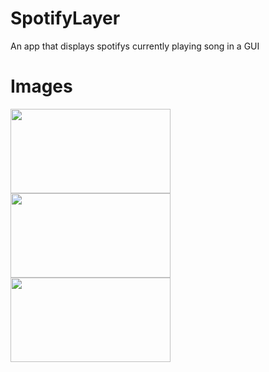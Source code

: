 # SpotifyLayer
An app that displays spotifys currently playing song in a GUI

# Images

<img src="https://vrvata.bn1302.livefilestore.com/y4mdlRW7x6dQuprlv2YHgKqbwcN2i6IE2gfP5iFotDjDOYLbXY0hCjg7jAhCUNFt7hwV0x2nIYwCBWLHMcowC_DI7N06EYSxxVlPu0QdPHNT6maEi6gzFbw44vXnlmXrvIb9lpDpIoIbaaXXaa3ANfNb-o3N8vc8KofAY_zNa0oAd6fGhlTSAxZBfHU0f3bRJs_Oavstreq634MTo5f0WmEVg?width=256&height=135&cropmode=none" width="256" height="135" />

<img src="https://8inn7g.bn1302.livefilestore.com/y4mN06X3tCFNt246wqCHO9Z86n5r6M4x2eDn4MNACvWMoIt3jxmxVdfKY2jB0r0E_CXjjS6zb4WY006GLGUj0Awe8RB-xYbVfnKNowh2w0TzMsc2-IY1w77TV_WdLdKSw4Nf6QgBAp1Yek-oJr1D66twHSWvZigjJ8aZBSggILt5fZnFA7e38a9CvgbtIfvB8bovN7-41P6Y2_G1ZLBKktYkw?width=256&height=135&cropmode=none" width="256" height="135" />

<img src="https://uqcyqq.bn1302.livefilestore.com/y4mScCO7XdWrLVnnAVhBeDveXGhm8vzPpg8SE7eD8r0z2RKJKKb8q6kg4UxyLaKabC0aApzbytXznxXO9SVfF-pVow5UAlswiXJtlMzVVtGSNYCrrOLbDbU057sK1OqDpK_q9tVE64sw5gKpNNYHqfbby1vyvC-2koakmHEgKNUJCk9OjaLlgwXPBHAVY2-M8liFYpPWYG-sWvFhQuRvLiIVw?width=256&height=135&cropmode=none" width="256" height="135" />

